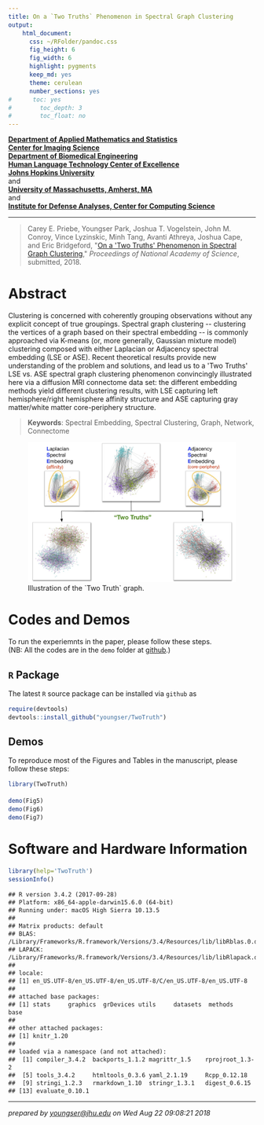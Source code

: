 ```yaml
---
title: On a `Two Truths` Phenomenon in Spectral Graph Clustering
output: 
    html_document:
      css: ~/RFolder/pandoc.css
      fig_height: 6
      fig_width: 6
      highlight: pygments
      keep_md: yes
      theme: cerulean
      number_sections: yes
#      toc: yes
#        toc_depth: 3
#        toc_float: no
---
```




**[Department of Applied Mathematics and Statistics](http://engineering.jhu.edu/ams/)**      
**[Center for Imaging Science](http://www.cis.jhu.edu)**  
**[Department of Biomedical Engineering](http://engineering.jhu.edu/bme/)**      
**[Human Language Technology Center of Excellence](http://hltcoe.jhu.edu)**  
**[Johns Hopkins University](http://www.jhu.edu)**  
and  
**[University of Massachusetts, Amherst, MA](http://umass.edu)**  
and  
**[Institute for Defense Analyses, Center for Computing Science]()**  

-----

> Carey E. Priebe, Youngser Park, Joshua T. Vogelstein, John M. Conroy, Vince Lyzinskic, Minh Tang, Avanti Athreya, Joshua Cape, and Eric Bridgeford, "[On a 'Two Truths' Phenomenon in Spectral Graph Clustering](http://arxiv.org/abs/xxxx)," _Proceedings of National Academy of Science_, submitted, 2018.


# Abstract

Clustering is concerned with coherently grouping observations without any explicit concept of true groupings. Spectral graph clustering -- clustering the vertices of a graph based on their spectral embedding -- is commonly approached via K-means (or, more generally, Gaussian mixture model) clustering composed with either Laplacian or Adjacency spectral embedding (LSE or ASE).
Recent theoretical results provide new understanding of the problem and solutions, and lead us to a 'Two Truths' LSE vs. ASE spectral graph clustering phenomenon
convincingly illustrated here via a diffusion MRI connectome data set:
 the different embedding methods yield different clustering results,
 with LSE capturing left hemisphere/right hemisphere affinity structure
 and ASE capturing gray matter/white matter core-periphery structure.
 
> **Keywords**: Spectral Embedding, Spectral Clustering, Graph, Network, Connectome

<figure>
<img src="vignettes/killerfig-cep-g1.jpg" width="700px" />
  <figcaption>Illustration of the `Two Truth` graph.</figcaption>
</figure>


# Codes and Demos

To run the experiemnts in the paper, please follow these steps.  
(NB: All the codes are in the `demo` folder at [github](https://github.com/youngser/TwoTruth).)

## `R` Package

The latest `R` source package can be installed via `github` as


```r
require(devtools)
devtools::install_github("youngser/TwoTruth")
```

## Demos

To reproduce most of the Figures and Tables in the manuscript, please follow these steps:


```r
library(TwoTruth)

demo(Fig5)
demo(Fig6) 
demo(Fig7) 
```

# Software and Hardware Information


```r
library(help='TwoTruth')
sessionInfo()
```

```
## R version 3.4.2 (2017-09-28)
## Platform: x86_64-apple-darwin15.6.0 (64-bit)
## Running under: macOS High Sierra 10.13.5
## 
## Matrix products: default
## BLAS: /Library/Frameworks/R.framework/Versions/3.4/Resources/lib/libRblas.0.dylib
## LAPACK: /Library/Frameworks/R.framework/Versions/3.4/Resources/lib/libRlapack.dylib
## 
## locale:
## [1] en_US.UTF-8/en_US.UTF-8/en_US.UTF-8/C/en_US.UTF-8/en_US.UTF-8
## 
## attached base packages:
## [1] stats     graphics  grDevices utils     datasets  methods   base     
## 
## other attached packages:
## [1] knitr_1.20
## 
## loaded via a namespace (and not attached):
##  [1] compiler_3.4.2  backports_1.1.2 magrittr_1.5    rprojroot_1.3-2
##  [5] tools_3.4.2     htmltools_0.3.6 yaml_2.1.19     Rcpp_0.12.18   
##  [9] stringi_1.2.3   rmarkdown_1.10  stringr_1.3.1   digest_0.6.15  
## [13] evaluate_0.10.1
```

-----
*prepared by <youngser@jhu.edu> on Wed Aug 22 09:08:21 2018*
